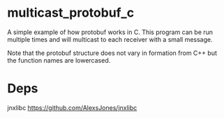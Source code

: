 multicast_protobuf_c
====================

A simple example of how protobuf works in C.
This program can be run multiple times and will multicast to each receiver with a small message.

Note that the protobuf structure does not vary in formation from C++ but the function names are lowercased.


Deps
====

jnxlibc https://github.com/AlexsJones/jnxlibc

